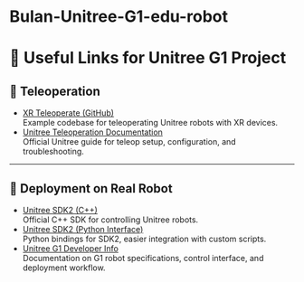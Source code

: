 # Bulan-Unitree-G1-edu-robot

# 📌 Useful Links for Unitree G1 Project

## 🔹 Teleoperation
- [XR Teleoperate (GitHub)](https://github.com/unitreerobotics/xr_teleoperate)  
  Example codebase for teleoperating Unitree robots with XR devices.  
- [Unitree Teleoperation Documentation](https://support.unitree.com/home/en/Teleoperation/avp_teleoperate)  
  Official Unitree guide for teleop setup, configuration, and troubleshooting.  

---

## 🔹 Deployment on Real Robot
- [Unitree SDK2 (C++)](https://github.com/unitreerobotics/unitree_sdk2)  
  Official C++ SDK for controlling Unitree robots.  
- [Unitree SDK2 (Python Interface)](https://github.com/unitreerobotics/unitree_sdk2_python)  
  Python bindings for SDK2, easier integration with custom scripts.  
- [Unitree G1 Developer Info](https://support.unitree.com/home/en/G1_developer/about_G1)  
  Documentation on G1 robot specifications, control interface, and deployment workflow.  
